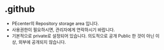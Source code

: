# .github

- PEcenter의 Repository storage area 입니다.
- 사용권한이 필요하시면, 관리자에게 연락하시기 바랍니다.
- 기본적으로 private로 설정되어 있습니다. 의도적으로 공개 Public 한 것이 아닌 이상, 외부에 공개되지 않습니다.


   
